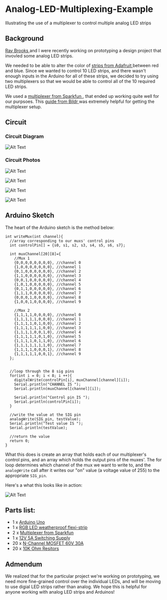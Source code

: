 # Analog-LED-Multiplexing-Example
Illustrating the use of a multiplexer to control multiple analog LED strips

## Background

<a href="https://github.com/commodorewafflejack">Ray Brooks </a> and I were recently working on prototyping a design project that invovled some analog LED strips.

We needed to be able to alter the color of <a href="https://www.adafruit.com/products/285">strips from Adafruit </a>  between red and blue. Since we wanted to control 10 
LED strips, and there wasn't enough inputs in the Arduino for all of these strips, we decided to try
using two multiplexers so that we would be able to control all of the 10 required LED strips.

We used a <a href="https://www.sparkfun.com/products/9056">multiplexer from Sparkfun </a>, that 
ended up working quite well for our purpsoes. This <a href="http://bildr.org/2011/02/cd74hc4067-arduino/">guide from Bildr </a> was extremely helpful for getting the multiplexer setup. 

## Circuit

### Circuit Diagram

![Alt Text](https://github.com/narner/Analog-LED-Multiplexing-Example/raw/master/ReadmeFiles/AnalogLEDStripCircuitDiagram.png)


### Circuit Photos   

![Alt Text](https://github.com/narner/Analog-LED-Multiplexing-Example/raw/master/ReadmeFiles/AnalogPhoto1.png)

![Alt Text](https://github.com/narner/Analog-LED-Multiplexing-Example/raw/master/ReadmeFiles/AnalogPhoto2.png)

![Alt Text](https://github.com/narner/Analog-LED-Multiplexing-Example/raw/master/ReadmeFiles/AnalogPhoto3.png)

![Alt Text](https://github.com/narner/Analog-LED-Multiplexing-Example/raw/master/ReadmeFiles/AnalogPhoto4.png)



## Arduino Sketch

The heart of the Arduino sketch is the method below:

```
int writeMux(int channel){
  //array corresponding to our muxs' control pins
  int controlPin[] = {s0, s1, s2, s3, s4, s5, s6, s7};

  int muxChannel[20][8]={
    //Mux 1 
    {0,0,0,0,0,0,0,0}, //channel 0
    {1,0,0,0,0,0,0,0}, //channel 1
    {0,1,0,0,0,0,0,0}, //channel 2
    {1,1,0,0,0,0,0,0}, //channel 3
    {0,0,1,0,0,0,0,0}, //channel 4
    {1,0,1,0,0,0,0,0}, //channel 5
    {0,1,1,0,0,0,0,0}, //channel 6
    {1,1,1,0,0,0,0,0}, //channel 7
    {0,0,0,1,0,0,0,0}, //channel 8
    {1,0,0,1,0,0,0,0}, //channel 9

    //Max 2
    {1,1,1,1,0,0,0,0}, //channel 0
    {1,1,1,1,1,0,0,0}, //channel 1
    {1,1,1,1,0,1,0,0}, //channel 2
    {1,1,1,1,1,1,0,0}, //channel 3
    {1,1,1,1,0,0,1,0}, //channel 4
    {1,1,1,1,1,0,1,0}, //channel 5
    {1,1,1,1,0,1,1,0}, //channel 6
    {1,1,1,1,1,1,1,0}, //channel 7 
    {1,1,1,1,0,0,0,1}, //channel 8
    {1,1,1,1,1,0,0,1}, //channel 9
  }; 


  //loop through the 8 sig pins
  for(int i = 0; i < 8; i ++){
    digitalWrite(controlPin[i], muxChannel[channel][i]);
    Serial.println("CHANNEL IS ");
    Serial.println(muxChannel[channel][i]);

    Serial.println("Control pin IS ");
    Serial.println(controlPin[i]);
  }

  //write the value at the SIG pin
  analogWrite(SIG_pin, testValue);  
  Serial.println("Test value IS ");
  Serial.println(testValue);

  //return the value
  return 0;
}
```

What this does is create an array that holds each of our multiplexer's control pins, and an array
which holds the output pins of the muxes'. The for loop determines which channel of the mux we want
to write to, and the `analogWrite` call after it writes our "on" value (a voltage value of 255) to 
the appropriate `SIG_pin`.


Here's a what this looks like in action:

![Alt Text](https://github.com/narner/Analog-LED-Multiplexing-Example/raw/master/ReadmeFiles/AnalogLEDCircuit.gif)


## Parts list:

* 1 x <a href="https://www.arduino.cc/en/Main/ArduinoBoardUno">Arduino Uno </a>
* 1 x <a href="https://www.adafruit.com/products/285">RGB LED weatherproof flexi-strip </a>
* 2 x <a href="https://www.sparkfun.com/products/9056">Multiplexer from Sparkfun </a>
* 1 x <a href="https://www.adafruit.com/products/352">12V 5A Switching Supply </a>
* 20 x <a href="https://www.sparkfun.com/products/10213">N-Channel MOSFET 60V 30A </a>
* 20 x <a href="https://www.sparkfun.com/products/11508">10K Ohm Resitors </a>

## Admendum

We realized that for the particular project we're working on prototyping, we need more fine-grained
control over the individual LEDs, and will be moving to use digial LED strips rather than analog.
We hope this is helpful for anyone working with analog LED strips and Arduinos!
